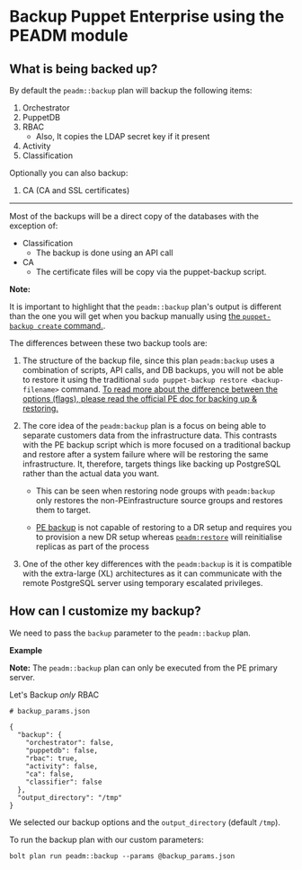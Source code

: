 # Backup Puppet Enterprise using the PEADM module

## What is being backed up?

By default the `peadm::backup` plan will backup the following items:

1. Orchestrator
2. PuppetDB
3. RBAC
   - Also, It copies the LDAP secret key if it present
4. Activity
5. Classification

Optionally you can also backup:

1. CA (CA and SSL certificates)

----

Most of the backups will be a direct copy of the databases with the exception of:

- Classification
  - The backup is done using an API call
- CA
  - The certificate files will be copy via the puppet-backup script.


**Note:** 

It is important to highlight that the `peadm::backup` plan's output is different than the one you will get when you backup manually using [the `puppet-backup create` command.](https://puppet.com/docs/pe/latest/backing_up_and_restoring_pe.html#back_up_pe_infrastructure).

The differences between these two backup tools are:

1. The structure of the backup file, since this plan `peadm:backup` uses a combination of scripts, API calls, and DB backups, you will not be able to restore it using the traditional `sudo puppet-backup restore <backup-filename>` command. [To read more about the difference between the options (flags), please read the official PE doc for backing up & restoring.](https://puppet.com/docs/pe/latest/backing_up_and_restoring_pe.html#back_up_pe_infrastructure)

1. The core idea of the `peadm:backup` plan is a focus on being able to separate customers data from the infrastructure data. This contrasts with the PE backup script which is more focused on a traditional backup and restore after a system failure where will be restoring the same infrastructure. It, therefore, targets things like backing up PostgreSQL rather than the actual data you want.
    - This can be seen when restoring node groups with `peadm:backup` only restores the non-PEinfrastructure source groups and restores them to target.

    - [PE backup](https://puppet.com/docs/pe/latest/backing_up_and_restoring_pe.html#back_up_pe_infrastructure) is not capable of restoring to a DR setup and requires you to provision a new DR setup whereas [`peadm:restore`](restore.md) will reinitialise replicas as part of the process

1. One of the other key differences with the `peadm:backup` is it is compatible with the extra-large (XL) architectures as it can communicate with the remote PostgreSQL server using temporary escalated privileges.

## How can I customize my backup?

We need to pass the `backup` parameter to the `peadm::backup` plan.

**Example**

**Note:** The `peadm::backup` plan can only be executed from the PE primary server.

Let's Backup _only_ RBAC

```
# backup_params.json

{
  "backup": {
    "orchestrator": false,
    "puppetdb": false,
    "rbac": true,
    "activity": false,
    "ca": false,
    "classifier": false
  },
  "output_directory": "/tmp"
}
```

We selected our backup options and the `output_directory` (default `/tmp`).

To run the backup plan with our custom parameters:

    bolt plan run peadm::backup --params @backup_params.json

